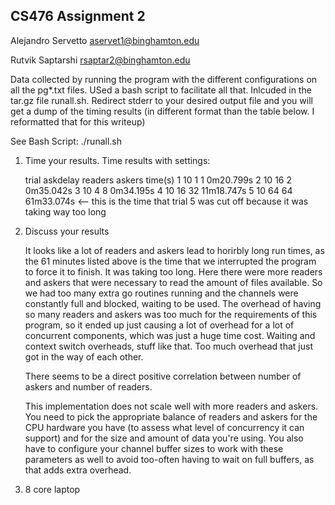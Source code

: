## CS476 Assignment 2

Alejandro Servetto	aservet1@binghamton.edu

Rutvik Saptarshi	rsaptar2@binghamton.edu

Data collected by running the program with the different configurations on all the pg\*.txt files. USed a bash 
script to facilitate all that. Inlcuded in the tar.gz file runall.sh. Redirect stderr to your desired output file and you
will get a dump of the timing results (in different format than the table below. I reformatted that for this writeup)

See Bash Script: ./runall.sh

1) Time your results. Time results with settings:
	
	trial	askdelay	readers	askers	time(s)
	1  	10	1	1	0m20.799s
	2	10	16	2	0m35.042s
	3	10	4	8	0m34.195s
	4	10	16	32	11m18.747s
	5	10	64	64	61m33.074s <-- this is the time that trial 5 was cut off because it was taking way too long


2) Discuss your results

	It looks like a lot of readers and askers lead to horirbly long run times, as the 61 minutes listed above is
	the time that we interrupted the program to force it to finish. It was taking too long. Here there were more readers
	and askers that were necessary to read the amount of files available. So we had too many extra go routines running and
	the channels were constantly full and blocked, waiting to be used. The overhead of having so many readers and askers
	was too much for the requirements of this program, so it ended up just causing a lot of overhead for a lot of concurrent
	components, which was just a huge time cost. Waiting and context switch overheads, stuff like that. Too much overhead
	that just got in the way of each other.

	There seems to be a direct positive correlation between number of askers and number of readers.

	This implementation does not scale well with more readers and askers. You need to pick the appropriate balance
	of readers and askers for the CPU hardware you have (to assess what level of concurrency it can support) and
	for the size and amount of data you're using. You also have to configure your channel buffer sizes to work
	with these parameters as well to avoid too-often having to wait on full buffers, as that adds extra overhead.



3)
	8 core laptop

